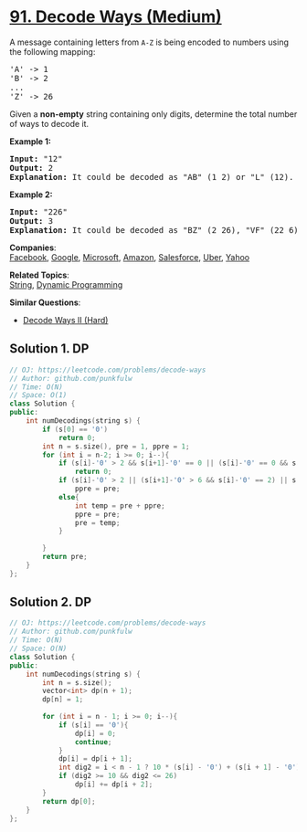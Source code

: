 # [91. Decode Ways (Medium)](https://leetcode.com/problems/decode-ways/)

<p>A message containing letters from <code>A-Z</code> is being encoded to numbers using the following mapping:</p>

<pre>'A' -&gt; 1
'B' -&gt; 2
...
'Z' -&gt; 26
</pre>

<p>Given a <strong>non-empty</strong> string containing only digits, determine the total number of ways to decode it.</p>

<p><strong>Example 1:</strong></p>

<pre><strong>Input:</strong> "12"
<strong>Output:</strong> 2
<strong>Explanation:</strong>&nbsp;It could be decoded as "AB" (1 2) or "L" (12).
</pre>

<p><strong>Example 2:</strong></p>

<pre><strong>Input:</strong> "226"
<strong>Output:</strong> 3
<strong>Explanation:</strong>&nbsp;It could be decoded as "BZ" (2 26), "VF" (22 6), or "BBF" (2 2 6).</pre>


**Companies**:  
[Facebook](https://leetcode.com/company/facebook), [Google](https://leetcode.com/company/google), [Microsoft](https://leetcode.com/company/microsoft), [Amazon](https://leetcode.com/company/amazon), [Salesforce](https://leetcode.com/company/salesforce), [Uber](https://leetcode.com/company/uber), [Yahoo](https://leetcode.com/company/yahoo)

**Related Topics**:  
[String](https://leetcode.com/tag/string/), [Dynamic Programming](https://leetcode.com/tag/dynamic-programming/)

**Similar Questions**:
* [Decode Ways II (Hard)](https://leetcode.com/problems/decode-ways-ii/)

## Solution 1. DP


```cpp
// OJ: https://leetcode.com/problems/decode-ways
// Author: github.com/punkfulw
// Time: O(N)
// Space: O(1)
class Solution {
public:
    int numDecodings(string s) {
        if (s[0] == '0')
            return 0;
        int n = s.size(), pre = 1, ppre = 1;
        for (int i = n-2; i >= 0; i--){
            if (s[i]-'0' > 2 && s[i+1]-'0' == 0 || (s[i]-'0' == 0 && s[i+1]-'0' == 0))
                return 0;
            if (s[i]-'0' > 2 || (s[i+1]-'0' > 6 && s[i]-'0' == 2) || s[i+1]-'0' == 0 || s[i]-'0' == 0 || s[i+2]-'0' == 0)
                ppre = pre;
            else{
                int temp = pre + ppre;
                ppre = pre;
                pre = temp;
            }
                
        }
        return pre;
    }
};
```

## Solution 2. DP


```cpp
// OJ: https://leetcode.com/problems/decode-ways
// Author: github.com/punkfulw
// Time: O(N)
// Space: O(N)
class Solution {
public:
    int numDecodings(string s) {
        int n = s.size();
        vector<int> dp(n + 1);        
        dp[n] = 1;
        
        for (int i = n - 1; i >= 0; i--){
            if (s[i] == '0'){
                dp[i] = 0;
                continue;
            }
            dp[i] = dp[i + 1];
            int dig2 = i < n - 1 ? 10 * (s[i] - '0') + (s[i + 1] - '0') : 0;
            if (dig2 >= 10 && dig2 <= 26)
                dp[i] += dp[i + 2];
        }
        return dp[0];
    }
};

```

